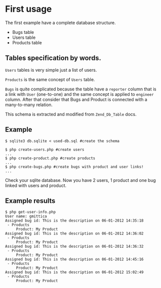 # First usage

The first example have a complete database structure.

 * Bugs table
 * Users table
 * Products table
 
## Tables specification by words.
 
```Users``` tables is very simple just a list of users.

```Products``` is the same concept of ```Users``` table.

```Bugs``` is quite complicated because the table have a ```reporter``` 
column that is a link with ```User``` (one-to-one) and the same
concept is applied to ```engineer``` column.
After that consider that Bugs and Product is connected with a many-to-many
relation.

This schema is extracted and modified from ```Zend_Db_Table``` docs.

## Example

```
$ sqlite3 db.sqlite < used-db.sql #create the schema

$ php create-users.php #create users
...
$ php create-product.php #create products
...
$ php create-bugs.php #create bugs with product and user links!
...
```

Check your sqlite database. Now you have 2 users, 1 product and one bug linked 
with users and product.

## Example results

```
$ php get-user-info.php
User name: gmittica
Assigned bug id: This is the description on 06-01-2012 14:35:18
 - Products
     Product: My Product
Assigned bug id: This is the description on 06-01-2012 14:36:02
 - Products
     Product: My Product
Assigned bug id: This is the description on 06-01-2012 14:36:32
 - Products
     Product: My Product
Assigned bug id: This is the description on 06-01-2012 14:45:16
 - Products
     Product: My Product
Assigned bug id: This is the description on 06-01-2012 15:02:49
 - Products
     Product: My Product
```
